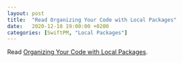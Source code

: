 ```yaml
---
layout: post
title:  "Read Organizing Your Code with Local Packages"
date:   2020-12-18 19:00:00 +0200
categories: [SwiftPM, "Local Packages"]
---
```

Read [Organizing Your Code with Local Packages](https://developer.apple.com/documentation/swift_packages/organizing_your_code_with_local_packages).
